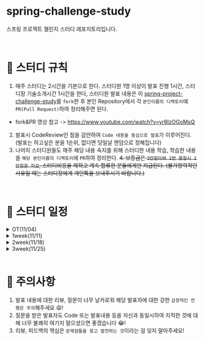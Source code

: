 # spring-challenge-study

스프링 프로젝트 챌린지 스터디 레포지토리입니다.

<br>

# 📢 스터디 규칙

1. 매주 스터디는 2시간을 기본으로 한다. 스터디원 1명 이상이 발표 진행 1시간, 스터디장 기술소개시간 1시간을 한다, 스터디원 발표 내용은 이 [spring-project-challenge-study](https://github.com/mooh2jj/spring-project-challenge-study)를 `fork`한 후 본인 Repository에서 각 `본인이름의 디렉토리`에 `PR(Pull Request)`하여 정리해주면 된다.

- fork&PR 영상 참고 -> https://www.youtube.com/watch?v=yr6IzOGoMsQ

2. 발표시 CodeReview인 점을 감안하여 `Code 내용을 중심으로 발표`가 이루어진다. (발표는 하고싶은 분을 1순위, 없다면 당일날 랜덤으로 정해집니다)
3. 나머지 스터디원들도 매주 해당 내용 숙지를 위해 스터디한 내용 학습, 학습한 내용을 `해당 본인이름의 디렉토리`에 `PR`하여 정리한다.
   ~~4. 보증금은 `3만원이며 1번 불참시 1만원을 차감`, 스터디비용을 제하고 계속 합류한 분들에게만 지급된다. (불가항력적인 사유일 때는 스터디장에게 개인톡을 보내주시기 바랍니다.)~~

<br>

# 📅 스터디 일정

<details>
<summary>OT(11/04)</summary>
<div markdown="1">

- 자기소개 시간
- 스터디 취지, 방향, 구성 방식 설명
- 과제

```
1) 사용 툴 설치및 이해하기
 * IntelliJ(얼티메이트 버전 추천-플러그인 사용 가능)
 * MySQL8.0, DB 접속 HediSQL or workbench
 * e2e 테스트용 postman
 * git/github git bash 설치

2) 해당 레포지토리 fork & PR 해보기

3) ERD_Cloud 프로그램으로 Entity 설계 ex. Board, Comment (최소 N:1연관과계 컬렉션 엔티티 도 같이 설계해야함!)

5) SpringBoot, JPA, Mysql 사용, DB ERD 설계한 엔티티로 CRUD REST API 구현하기 ex.
* 등록
* 조회/상세조회
* 수정
* 삭제
```

- 환경셋팅 : https://www.notion.so/bb4d80cb1a094696b8ff27f4cd52bb00
- 기존자바정리 : https://www.notion.so/01f2f7d8a1d8453c84acdf47baca5d9e?pvs=4
 
</div>
</details>

<details>
<summary>1week(11/11)</summary>
<div markdown="1">

- 1달간 진행할 스프리부트 도식도 설명(판서)
- 자바 Collections 구조 실습 -> Enum, RequestDto 내 파라미터 설명
- DB Table 과 JPA 엔티티 와의 매핑 도식도 => ERD
- JPA 엔티티 중 1:N 연관관계의 Collection 필드 조회오기 실습 -> @OneToMany , Dto 매핑

미션
```
1) ERD cloud 프로그램을 통해 ERD 추가하기 => User, Category
2) 단톡방에 올린 React 화면단을 보고 REST API 명세서 만들기 
3) @OneToMany 실습 복습
4) Dto 매핑을 잘해야되는 이유 -> Hint) N+1, lazy loading
5) N+1 을 해결하는 방식에 fetch join 외 다른방법 서치하기
```

- 노션정리 : https://www.notion.so/1week-66748cc6137b4d3f891107190fbdd691?pvs=4
 
</div>
</details>

</details>

<details>
<summary>2week(11/18)</summary>
<div markdown="1">

- ERD 설계를 위한 DB 내용 파악
   - index -> pk, unique, fk -> 비식별관계 vs 식별관계
   - 관계차수 1:N, N:N 처리 -> 중간 매핑 테이블(or 브릿지)
   - IE 표기법 읽는 법
   - null 처리 DB에도 이해 -> ex. count(*) vs count(col)
- ERD_cloud 프로그램을 통해 직접 설계 -> JPA 엔티티 설계 -> 실제 DB DDL 구현
- Transation ACID 특성 -> @Transational 의미
- DB Lock 처리 설명

미션
```
1) 1week 미션 계속 진행 -> Querydsl 로 진행
2) categories를 기반으로 board list 조회 api -> /api/category/{categoryId}/board/list 만들기
```
- querydsl 설정법 : https://velog.io/@mooh2jj/QueryDSL을-사용하는-이유
- 노션정리 : https://www.notion.so/2week-1fbb850f31ee41358eac81c79241d9fb?pvs=4
 
</div>
</details>

<details>
<summary>3week(11/25)</summary>
<div markdown="1">

- JPA 5가지 포인트 정리
- DB, SQL 활용 -> 중복 확인, 월별 카운트 집계
  - page =~= offset
  - size =~= limit
- 페이징 -> @PageableDefault [page, size] -> Pageable 객체 & Page<T> 객체 
- search 필터 -> RequestDto -> Querydsl JPAQueryFactory 내 where 조건절에 삽입
- Collecations 필드 fetch join 사용시 오류사항
  - MultipleBagFetchException
  - firstResult/maxResults specified with collection fetch; applying in memory


미션
```
1) Collections 필드 오류사항 경험하기 fetch join 걸면? 그런다음 Paging이 된 상태면?
2) tags를 기반으로 board list 조회 api -> /api/category/{tagId}/board/list 만들기
```

- 노션정리 : https://www.notion.so/3week-0bbe51fbaa4b49e98b93da28385a6557?pvs=4
 
</div>
</details>

<br>

# 🎃 주의사항

1. 발표 내용에 대한 리뷰, 질문이 너무 날카로워 해당 발표자에 대한 강한 `감정적인 언행은 주의`해주세요 😫!
2. 질문을 받은 발표자도 Code 또는 발표내용 등을 자신과 동일시하여 지적한 것에 대해 너무 불쾌히 여기지 말으셨으면 좋겠습니다 😂!
3. 리뷰, 피드백의 핵심은 `문제점들을 찾고 발전하는 것`이라는 걸 잊지 말아주세요!
